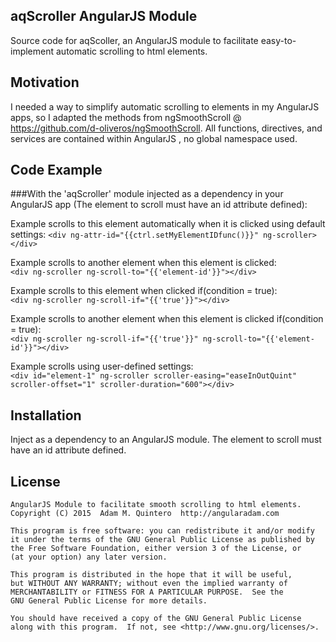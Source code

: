 ## aqScroller AngularJS Module

Source code for aqScoller, an AngularJS module to facilitate easy-to-implement automatic scrolling to html elements.

## Motivation

I needed a way to simplify automatic scrolling to elements in my AngularJS apps, so I adapted the methods from ngSmoothScroll @ https://github.com/d-oliveros/ngSmoothScroll. All functions, directives, and services are contained within AngularJS , no global namespace used. 

## Code Example

###With the 'aqScroller' module injected as a dependency in your AngularJS app (The element to scroll must have an id attribute defined):

Example scrolls to this element automatically when it is clicked using default settings:
`<div ng-attr-id="{{ctrl.setMyElementIDfunc()}}" ng-scroller></div>`

Example scrolls to another element when this element is clicked:<br>
`<div ng-scroller ng-scroll-to="{{'element-id'}}"></div>`

Example scrolls to this element when clicked if(condition = true):<br>
`<div ng-scroller ng-scroll-if="{{'true'}}"></div>`

Example scrolls to another element when this element is clicked if(condition = true):<br>
`<div ng-scroller ng-scroll-if="{{'true'}}" ng-scroll-to="{{'element-id'}}"></div>`

Example scrolls using user-defined settings:<br>
`<div id="element-1" ng-scroller scroller-easing="easeInOutQuint" scroller-offset="1" scroller-duration="600"></div>`

## Installation

Inject as a dependency to an AngularJS module. The element to scroll must have an id attribute defined.

## License

	AngularJS Module to facilitate smooth scrolling to html elements.
	Copyright (C) 2015  Adam M. Quintero  http://angularadam.com 

    This program is free software: you can redistribute it and/or modify
    it under the terms of the GNU General Public License as published by
    the Free Software Foundation, either version 3 of the License, or
    (at your option) any later version.

    This program is distributed in the hope that it will be useful,
    but WITHOUT ANY WARRANTY; without even the implied warranty of
    MERCHANTABILITY or FITNESS FOR A PARTICULAR PURPOSE.  See the
    GNU General Public License for more details.

    You should have received a copy of the GNU General Public License
    along with this program.  If not, see <http://www.gnu.org/licenses/>.